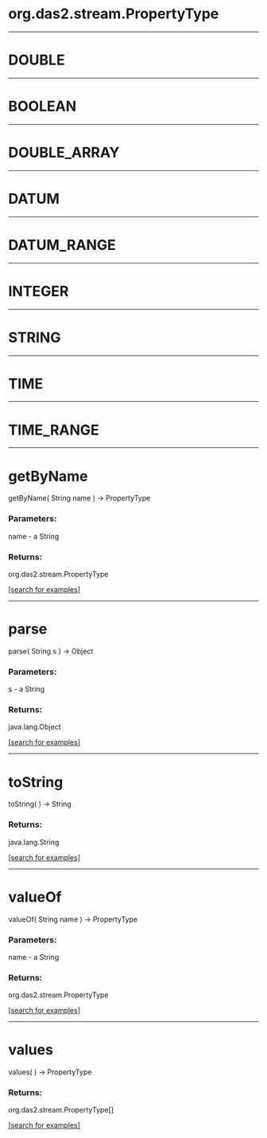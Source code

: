# org.das2.stream.PropertyType
***
<a name="DOUBLE"></a>
# DOUBLE



***
<a name="BOOLEAN"></a>
# BOOLEAN



***
<a name="DOUBLE_ARRAY"></a>
# DOUBLE_ARRAY



***
<a name="DATUM"></a>
# DATUM



***
<a name="DATUM_RANGE"></a>
# DATUM_RANGE



***
<a name="INTEGER"></a>
# INTEGER



***
<a name="STRING"></a>
# STRING



***
<a name="TIME"></a>
# TIME



***
<a name="TIME_RANGE"></a>
# TIME_RANGE



***
<a name="getByName"></a>
# getByName
getByName( String name ) &rarr; PropertyType



### Parameters:
name - a String

### Returns:
org.das2.stream.PropertyType


<a href="https://github.com/autoplot/dev/search?q=getByName&unscoped_q=getByName">[search for examples]</a>

***
<a name="parse"></a>
# parse
parse( String s ) &rarr; Object



### Parameters:
s - a String

### Returns:
java.lang.Object


<a href="https://github.com/autoplot/dev/search?q=parse&unscoped_q=parse">[search for examples]</a>

***
<a name="toString"></a>
# toString
toString(  ) &rarr; String



### Returns:
java.lang.String


<a href="https://github.com/autoplot/dev/search?q=toString&unscoped_q=toString">[search for examples]</a>

***
<a name="valueOf"></a>
# valueOf
valueOf( String name ) &rarr; PropertyType



### Parameters:
name - a String

### Returns:
org.das2.stream.PropertyType


<a href="https://github.com/autoplot/dev/search?q=valueOf&unscoped_q=valueOf">[search for examples]</a>

***
<a name="values"></a>
# values
values(  ) &rarr; PropertyType



### Returns:
org.das2.stream.PropertyType[]


<a href="https://github.com/autoplot/dev/search?q=values&unscoped_q=values">[search for examples]</a>

